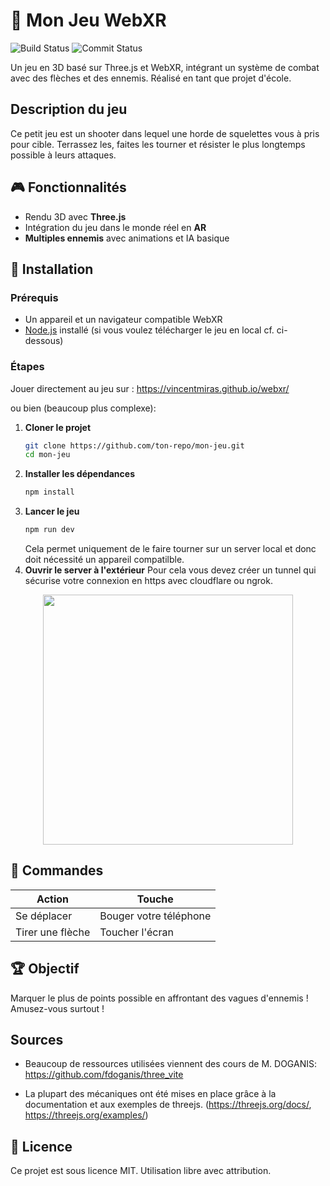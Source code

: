 # 🏹 Mon Jeu WebXR
![Build Status](https://github.com/VincentMiras/Threegame/actions/workflows/deploy.yml/badge.svg?branch=main)
![Commit Status](https://img.shields.io/github/commit-activity/t/VincentMiras/ThreeGame?)


Un jeu en 3D basé sur Three.js et WebXR, intégrant un système de combat avec des flèches et des ennemis. Réalisé en tant que projet d'école.

## Description du jeu

Ce petit jeu est un shooter dans lequel une horde de squelettes vous à pris pour cible. Terrassez les, faites les tourner et résister le plus longtemps possible à leurs attaques.

## 🎮 Fonctionnalités
- Rendu 3D avec **Three.js**
- Intégration du jeu dans le monde réel en **AR**
- **Multiples ennemis** avec animations et IA basique

## 🚀 Installation

### Prérequis
- Un appareil et un navigateur compatible WebXR
- [Node.js](https://nodejs.org/) installé (si vous voulez télécharger le jeu en local cf. ci-dessous) 

### Étapes
Jouer directement au jeu sur :
                  https://vincentmiras.github.io/webxr/

ou bien (beaucoup plus complexe):


1. **Cloner le projet**
   ```sh
   git clone https://github.com/ton-repo/mon-jeu.git
   cd mon-jeu
   ```
2. **Installer les dépendances**
   ```sh
   npm install
   ```
3. **Lancer le jeu**
   ```sh
   npm run dev
   ```
   Cela permet uniquement de le faire tourner sur un server local et donc doit nécessité un appareil compatilble.
4. **Ouvrir le server à l'extérieur**
  Pour cela vous devez créer un tunnel qui sécurise votre connexion en https avec cloudflare ou ngrok. 

<p align="center">
    <img src="public/Screen.PNG" width="400"/>
</p>

## 🎯 Commandes
| Action            | Touche |
|------------------|--------|
| Se déplacer | Bouger votre téléphone |
| Tirer une flèche | Toucher l'écran |

## 🏆 Objectif
Marquer le plus de points possible en affrontant des vagues d'ennemis !
Amusez-vous surtout !

## Sources

- Beaucoup de ressources utilisées viennent des cours de M. DOGANIS:
      https://github.com/fdoganis/three_vite
  
- La plupart des mécaniques ont été mises en place grâce à la documentation et aux exemples de threejs.
      (https://threejs.org/docs/, https://threejs.org/examples/)

## 📜 Licence
Ce projet est sous licence MIT. Utilisation libre avec attribution.


